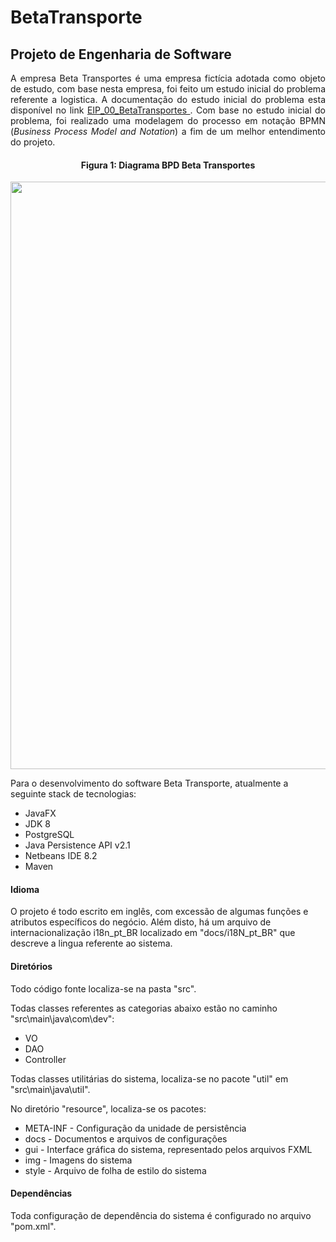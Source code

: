 # BetaTransporte

<h2><b>Projeto de Engenharia de Software</b></h2>

<p align="justify">A empresa Beta Transportes é uma empresa fictícia adotada como objeto de estudo, com base nesta empresa, foi feito um estudo inicial do problema referente a logistica. A documentação do estudo inicial do problema esta disponível no link <a href="https://docs.google.com/document/d/1z852_M_8ZzeP5U5vLTK-_0BKt8bIZTcqbCnla_5FrP4/edit?usp=sharing"> EIP_00_BetaTransportes </a>.
Com base no estudo inicial do problema, foi realizado uma modelagem do processo em notação BPMN (<i>Business Process Model and Notation</i>) a fim de um melhor entendimento do projeto.
  <h4 align="center">Figura 1: Diagrama BPD Beta Transportes</h4>
<img src="https://i.imgur.com/NS7tkPf.png" height="940" width="940">

Para o desenvolvimento do software Beta Transporte, atualmente a seguinte stack de tecnologias:
<ul>
  <li>JavaFX</li>
  <li>JDK 8</li>
  <li>PostgreSQL</li>
  <li>Java Persistence API v2.1 </li>
  <li>Netbeans IDE 8.2</li>
  <li>Maven</li>
</ul>

<h4 align="left">Idioma</h4>

O projeto é todo escrito em inglês, com excessão de algumas funções e atributos específicos do negócio. Além disto, há um arquivo de internacionalização i18n_pt_BR localizado em "docs/i18N_pt_BR" que descreve a lingua referente ao sistema.

<h4 align="left">Diretórios</h4>

Todo código fonte localiza-se na pasta "src". 

Todas classes referentes as categorias abaixo estão no caminho "src\main\java\com\dev":
<ul>
  <li>VO</li>
  <li>DAO</li>
  <li>Controller</li>
</ul>

Todas classes utilitárias do sistema, localiza-se no pacote "util" em "src\main\java\util".

No diretório "resource", localiza-se os pacotes:
<ul>
  <li>META-INF - Configuração da unidade de persistência</li>
  <li>docs - Documentos e arquivos de configurações</li>
  <li>gui - Interface gráfica do sistema, representado pelos arquivos FXML</li>
   <li>img - Imagens do sistema</li>
   <li>style - Arquivo de folha de estilo do sistema</li>
</ul>

<h4 align="left">Dependências</h4 align="left">

Toda configuração de dependência do sistema é configurado no arquivo "pom.xml".
</p>


